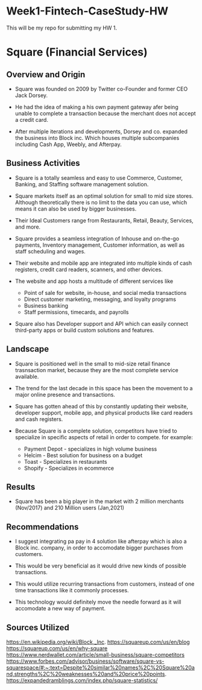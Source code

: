 # Week1-Fintech-CaseStudy-HW
This will be my repo for submitting my HW 1.

# Square (Financial Services)

## Overview and Origin

* Square was founded on 2009 by Twitter co-Founder and former CEO Jack Dorsey.

* He had the idea of making a his own payment gateway 
  afer being unable to complete a transaction because the merchant does not accept a credit card.

* After multiple iterations and developments, Dorsey and co. expanded the business into Block inc. Which
  houses multiple subcompanies including Cash App, Weebly, and Afterpay.


## Business Activities

* Square is a totally seamless and easy to use Commerce, Customer, Banking, and Staffing software management solution.

* Square markets itself as an optimal solution for small to mid size stores. Although theoretically there is
  no limit to the data you can use, which means it can also be used by bigger businesses.
  
* Their Ideal Customers range from Restaurants, Retail, Beauty, Services, and more. 

* Square provides a seamless integration of Inhouse and on-the-go payments, Inventory management, Customer information,
  as well as staff scheduling and wages.

* Their website and mobile app are integrated into multiple kinds of cash registers, credit card readers, scanners, and other devices.

* The website and app hosts a multitude of different services like 
  * Point of sale for website, in-house, and social media transactions
  * Direct customer marketing, messaging, and loyalty programs
  * Business banking 
  * Staff permissions, timecards, and payrolls

* Square also has Developer support and API which can easily connect third-party apps or build custom solutions and features.


## Landscape

* Square is positioned well in the small to mid-size retail finance trasnsaction market, because they are
  the most complete service available. 

* The trend for the last decade in this space has been the movement to a major online presence and transactions.

* Square has gotten ahead of this by constantly updating their website, developer support, mobile app, and physical products like
  card readers and cash registers.

* Because Square is a complete solution, competitors have tried to specialize in specific aspects of retail in order to compete.
  for example:
  * Payment Depot - specializes in high volume business
  * Helcim - Best solution for business on a budget
  * Toast - Specializes in restaurants
  * Shopify - Specializes in ecommerce


## Results

* Square has been a big player in the market with 2 million merchants (Nov/2017) and 210 Million users (Jan,2021)

## Recommendations

* I suggest integrating pa pay in 4 solution like afterpay which is also a Block inc. company, in order to accomodate bigger purchases from customers.

* This would be very beneficial as it would drive new kinds of possible transactions. 

* This would utilize recurring transactions from customers, instead of one time transactions like it commonly processes.

* This technology would definitely move the needle forward as it will accomodate a new way of payment.

## Sources Utilized

https://en.wikipedia.org/wiki/Block,_Inc.
https://squareup.com/us/en/blog
https://squareup.com/us/en/why-square
https://www.nerdwallet.com/article/small-business/square-competitors
https://www.forbes.com/advisor/business/software/square-vs-squarespace/#:~:text=Despite%20similar%20names%2C%20Square%20and,strengths%2C%20weaknesses%20and%20price%20points.
https://expandedramblings.com/index.php/square-statistics/
